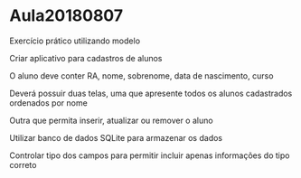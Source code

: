 # Aula20180807

Exercício prático utilizando modelo

Criar aplicativo para cadastros de alunos

O aluno deve conter RA, nome, sobrenome, data de nascimento, curso

Deverá possuir duas telas, uma que apresente todos os alunos cadastrados ordenados por nome

Outra que permita inserir, atualizar ou remover o aluno

Utilizar banco de dados SQLite para armazenar os dados

Controlar tipo dos campos para permitir incluir apenas informações do tipo correto

